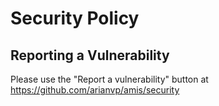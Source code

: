 # Security Policy

## Reporting a Vulnerability

Please use the "Report a vulnerability" button at https://github.com/arianvp/amis/security
